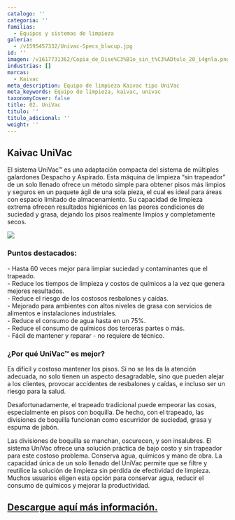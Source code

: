 ```yaml
---
catalogo: ''
categoria: ''
familias:
  - Equipos y sistemas de limpieza
galeria:
  - /v1595457332/Univac-Specs_blwcup.jpg
id: ''
imagen: /v1617731362/Copia_de_Dise%C3%B1o_sin_t%C3%ADtulo_20_i4gnla.png
industrias: []
marcas:
  - Kaivac
meta_description: Equipo de limpieza Kaivac tipo UniVac
meta_keywords: Equipo de limpieza, kaivac, univac
taxonomyCover: false
title: 02. UniVac
titulo: ''
titulo_adicional: ''
weight: ''
---
```

## **Kaivac UniVac**

El sistema UniVac™ es una adaptación compacta del sistema de múltiples galardones Despacho y Aspirado. Esta máquina de limpieza “sin trapeador” de un solo llenado ofrece un método simple para obtener pisos más limpios y seguros en un paquete ágil de una sola pieza, el cual es ideal para áreas con espacio limitado de almacenamiento. Su capacidad de limpieza extrema ofrecen resultados higiénicos en las peores condiciones de suciedad y grasa, dejando los pisos realmente limpios y completamente secos.

![](https://res.cloudinary.com/novatec/v1595457501/f8a15d55-2d36-46b4-b516-2700e5f0d11d_bfvml6.png)

### **Puntos destacados:**

\- Hasta 60 veces mejor para limpiar suciedad y contaminantes que el trapeado.  
\- Reduce los tiempos de limpieza y costos de químicos a la vez que genera mejores resultados.  
\- Reduce el riesgo de los costosos resbalones y caídas.  
\- Mejorado para ambientes con altos niveles de grasa con servicios de alimentos e instalaciones industriales.  
\- Reduce el consumo de agua hasta en un 75%.  
\- Reduce el consumo de químicos dos terceras partes o más.  
\- Fácil de mantener y reparar - no requiere de técnico.

### **¿Por qué UniVac™ es mejor?**

Es difícil y costoso mantener los pisos. Si no se les da la atención adecuada, no solo tienen un aspecto desagradable, sino que pueden alejar a los clientes, provocar accidentes de resbalones y caídas, e incluso ser un riesgo para la salud.

Desafortunadamente, el trapeado tradicional puede empeorar las cosas, especialmente en pisos con boquilla. De hecho, con el trapeado, las divisiones de boquilla funcionan como escurridor de suciedad, grasa y espuma de jabón.

Las divisiones de boquilla se manchan, oscurecen, y son insalubres. El sistema UniVac ofrece una solución práctica de bajo costo y sin trapeador para este costoso problema. Conserva agua, químicos y mano de obra. La capacidad única de un solo llenado del UniVac permite que se filtre y reutilice la solución de limpieza sin pérdida de efectividad de limpieza. Muchos usuarios eligen esta opción para conservar agua, reducir el consumo de químicos y mejorar la productividad.

## [Descargue aquí más información.](https://synology01.novatec.cr:5001/d/f/560549775764666298)